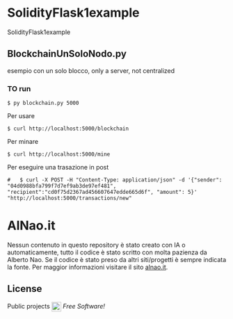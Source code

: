 # SolidityFlask1example
SolidityFlask1example

## BlockchainUnSoloNodo.py
esempio con un solo blocco, only a server, not centralized

### TO run
```
$ py blockchain.py 5000
```

Per usare
```
$ curl http://localhost:5000/blockchain
```

Per minare
```
$ curl http://localhost:5000/mine
```

Per eseguire una trasazione in post
```
#   $ curl -X POST -H "Content-Type: application/json" -d '{"sender": "04d0988bfa799f7d7ef9ab3de97ef481", "recipient":"cd0f75d2367ad456607647edde665d6f", "amount": 5}' "http://localhost:5000/transactions/new"
```



# AlNao.it
Nessun contenuto in questo repository è stato creato con IA o automaticamente, tutto il codice è stato scritto con molta pazienza da Alberto Nao. Se il codice è stato preso da altri siti/progetti è sempre indicata la fonte. Per maggior informazioni visitare il sito [alnao.it](https://www.alnao.it/).

## License
Public projects 
<a href="https://it.wikipedia.org/wiki/GNU_General_Public_License"  valign="middle"><img src="https://img.shields.io/badge/License-GNU-blue" style="height:22px;"  valign="middle"></a> 
*Free Software!*